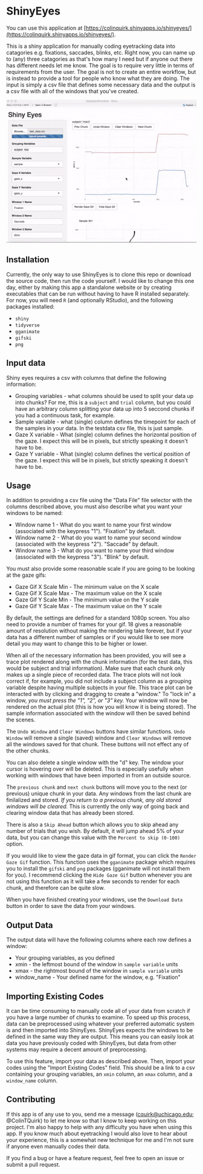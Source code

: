 # ShinyEyes

You can use this application at [https://colinquirk.shinyapps.io/shinyeyes/](https://colinquirk.shinyapps.io/shinyeyes/).

This is a shiny application for manually coding eyetracking data into catagories e.g. fixations, saccades, blinks, etc. Right now, you can name up to (any) three catagories as that's how many I need but if anyone out there has different needs let me know. The goal is to require very little in terms of requirements from the user. The goal is not to create an entire workflow, but is instead to provide a tool for people who know what they are doing. The input is simply a csv file that defines some necessary data and the output is a csv file with all of the windows that you've created.

![example.gif](example.gif)

## Installation

Currently, the only way to use ShinyEyes is to clone this repo or download the source code, then run the code yourself. I would like to change this one day, either by making this app a standalone website or by creating executables that can be run without having to have R installed separately. For now, you will need `R` (and optionally RStudio), and the following packages installed:

- `shiny`
- `tidyverse`
- `gganimate`
- `gifski`
- `png`

## Input data

Shiny eyes requires a csv with columns that define the following information:

- Grouping variables - what columns should be used to split your data up into chunks? For me, this is a `subject` and `trial` column, but you could have an arbitrary column splitting your data up into 5 seccond chunks if you had a continuous task, for example.
- Sample variable - what (single) column defines the timepoint for each of the samples in your data. In the testdata csv file, this is just sample.
- Gaze X variable - What (single) column defines the horizontal position of the gaze. I expect this will be in pixels, but strictly speaking it doesn't have to be.
- Gaze Y variable - What (single) column defines the vertical position of the gaze. I expect this will be in pixels, but strictly speaking it doesn't have to be.

## Usage

In addition to providing a csv file using the "Data File" file selector with the columns described above, you must also describe what you want your windows to be named:

- Window name 1 - What do you want to name your first window (associated with the keypress "1"). "Fixation" by default.
- Window name 2 - What do you want to name your second window (associated with the keypress "2"). "Saccade" by default.
- Window name 3 - What do you want to name your third window (associated with the keypress "3"). "Blink" by default.

You must also provide some reasonable scale if you are going to be looking at the gaze gifs:

- Gaze Gif X Scale Min - The minimum value on the X scale
- Gaze Gif X Scale Max - The maximum value on the X scale
- Gaze Gif Y Scale Min - The minimum value on the Y scale
- Gaze Gif Y Scale Max - The maximum value on the Y scale

By default, the settings are defined for a standard 1080p screen. You also need to provide a number of frames for your gif. 18 gives a reasonable amount of resolution without making the rendering take forever, but if your data has a different number of samples or if you would like to see more detail you may want to change this to be higher or lower.

When all of the necessary information has been provided, you will see a trace plot rendered along with the chunk information (for the test data, this would be subject and trial information). Make sure that each chunk only makes up a single piece of recorded data. The trace plots will not look correct if, for example, you did not include a subject column as a grouping variable despite having multiple subjects in your file. This trace plot can be interacted with by clicking and dragging to create a "window." To "lock in" a window, *you must press the "1", "2", or "3" key.* Your window will now be rendered on the actual plot (this is how you will know it is being stored). The sample information associated with the window will then be saved behind the scenes.

The `Undo Window` and `Clear Windows` buttons have similar functions. `Undo Window` will remove a single (saved) window and `Clear Windows` will remove all the windows saved for that chunk. These buttons will not effect any of the other chunks.

You can also delete a single window with the "d" key. The window your cursor is hovering over will be deleted. This is especially usefully when working with windows that have been imported in from an outside source.

The `previous chunk` and `next chunk` buttons will move you to the next (or previous) unique chunk in your data. Any windows from the last chunk are finilalized and stored. *If you return to a previous chunk, any old stored windows will be cleared.* This is currently the only way of going back and clearing window data that has already been stored.

There is also a `Skip Ahead` button which allows you to skip ahead any number of trials that you wish. By default, it will jump ahead 5% of your data, but you can change this value with the `Percent to skip (0-100)` option.

If you would like to view the gaze data in gif format, you can click the `Render Gaze Gif` function. This function uses the `gganimate` package which requires you to install the `gifski` and `png` packages (gganimate will not install them for you). I recommend clicking the `Hide Gaze Gif` button whenever you are not using this function as it will take a few seconds to render for each chunk, and therefore can be quite slow.

When you have finished creating your windows, use the `Download Data` button in order to save the data from your windows.

## Output Data

The output data will have the following columns where each row defines a window:

- Your grouping variables, as you defined
- xmin - the leftmost bound of the window in `sample variable` units
- xmax - the rightmost bound of the window in `sample variable` units
- window_name - Your defined name for the window, e.g. "Fixation"

## Importing Existing Codes

It can be time consuming to manually code all of your data from scratch if you have a large number of chunks to examine. To speed up this process, data can be preprocessed using whatever your preferred automatic system is and then imported into ShinyEyes. ShinyEyes expects the windows to be defined in the same way they are output. This means you can easily look at data you have previously coded with ShinyEyes, but data from other systems may require a decent amount of preprocessing.

To use this feature, import your data as described above. Then, import your codes using the "Import Existing Codes" field. This should be a link to a csv containing your grouping variables, an `xmin` column, an `xmax` column, and a `window_name` column.

## Contributing

If this app is of any use to you, send me a message (cquirk@uchicago.edu; @ColinTQuirk) to let me know so that I know to keep working on this project. I'm also happy to help with any difficulty you have when using this app. If you know much about eyetracking I would also love to hear about your experience, this is a somewhat new technique for me and I'm not sure if anyone even manually codes their data.

If you find a bug or have a feature request, feel free to open an issue or submit a pull request. 
